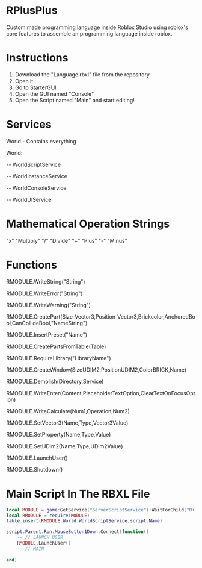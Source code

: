 # RPlusPlus
Custom made programming language inside Roblox Studio using roblox's core features to assemble an programming language inside roblox.

# Instructions
1. Download the "Language.rbxl" file from the repository
2. Open it
3. Go to StarterGUI
4. Open the GUI named "Console"
5. Open the Script named "Main" and start editing!

# Services

World - Contains everything

World:

  -- WorldScriptService
  
  -- WorldInstanceService
  
  -- WorldConsoleService
  
  -- WorldUIService
  

# Mathematical Operation Strings
"x" "Multiply"
"/" "Divide"
"+" "Plus"
"-" "Minus"

# Functions
RMODULE.WriteString("String")

RMODULE.WriteError("String")

RMODULE.WriteWarning("String")

RMODULE.CreatePart(Size_Vector3,Position_Vector3,Brickcolor,AnchoredBool,CanCollideBool,"NameString")

RMODULE.InsertPreset("Name")

RMODULE.CreatePartsFromTable(Table)

RMODULE.RequireLibrary("LibraryName")

RMODULE.CreateWindow(SizeUDIM2,PositionUDIM2,ColorBRICK,Name)

RMODULE.Demolish(Directory,Service)

RMODULE.WriteEnter(Content,PlaceholderTextOption,ClearTextOnFocusOption)

RMODULE.WriteCalculate(Num1,Operation,Num2)

RMODULE.SetVector3(Name,Type,Vector3Value)

RMODULE.SetProperty(Name,Type,Value)

RMODULE.SetUDim2(Name,Type,UDim2Value)

RMODULE.LaunchUser()

RMODULE.Shutdown()


# Main Script In The RBXL File
```lua
local MODULE = game:GetService("ServerScriptService"):WaitForChild("R++"):FindFirstChild("LanguageCore")
local RMODULE = require(MODULE)
table.insert(RMODULE.World.WorldScriptService,script.Name)

script.Parent.Run.MouseButton1Down:Connect(function()
	-- // LAUNCH USER
	RMODULE.LaunchUser()
	-- // MAIN
	
end)
```

